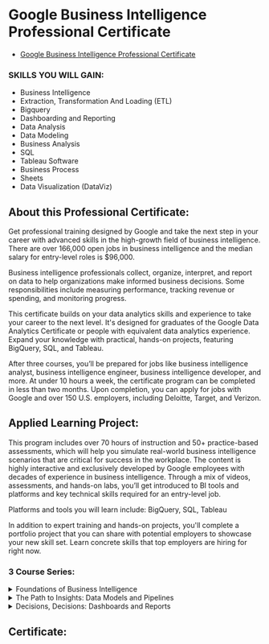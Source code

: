 # Google Business Intelligence Professional Certificate

- [Google Business Intelligence Professional Certificate](https://www.coursera.org/professional-certificates/google-business-intelligence)


### SKILLS YOU WILL GAIN:
- Business Intelligence
- Extraction, Transformation And Loading (ETL)
- Bigquery
- Dashboarding and Reporting
- Data Analysis
- Data Modeling
- Business Analysis
- SQL
- Tableau Software
- Business Process
- Sheets
- Data Visualization (DataViz)



## About this Professional Certificate:
Get professional training designed by Google and take the next step in your career with advanced skills in the high-growth field of business intelligence. There are over 166,000 open jobs in business intelligence and the median salary for entry-level roles is $96,000.

Business intelligence professionals collect, organize, interpret, and report on data to help organizations make informed business decisions. Some responsibilities include measuring performance, tracking revenue or spending, and monitoring progress.

This certificate builds on your data analytics skills and experience to take your career to the next level. It's designed for graduates of the 
Google Data Analytics Certificate
 or people with equivalent data analytics experience. Expand your knowledge with practical, hands-on projects, featuring BigQuery, SQL, and Tableau.

After three courses, you’ll be prepared for jobs like business intelligence analyst, business intelligence engineer, business intelligence developer, and more. At under 10 hours a week, the certificate program can be completed in less than two months. Upon completion, you can apply for jobs with Google and over 150 U.S. employers, including Deloitte, Target, and Verizon.

## Applied Learning Project:
This program includes over 70 hours of instruction and 50+ practice-based assessments, which will help you simulate real-world business intelligence scenarios that are critical for success in the workplace. The content is highly interactive and exclusively developed by Google employees with decades of experience in business intelligence. Through a mix of videos, assessments, and hands-on labs, you’ll get introduced to BI tools and platforms and key technical skills required for an entry-level job.

Platforms and tools you will learn include: BigQuery, SQL, Tableau

In addition to expert training and hands-on projects, you'll complete a portfolio project that you can share with potential employers to showcase your new skill set. Learn concrete skills that top employers are hiring for right now.

### 3 Course Series:
<details>
  <summary>Foundations of Business Intelligence</summary>

  <h6 align="left">
This is the first of three courses in the Google Business Intelligence Certificate, which will help develop the skills needed to apply for entry-level roles as a business intelligence (BI) professional. People who work in BI help organizations access the right data, use data to help businesses grow and improve, and put insights into action. In this course, you’ll discover the role of BI professionals within an organization and explore BI tools you can use on the job. 

Google employees who currently work in BI will guide you through this course by providing hands-on activities that simulate job tasks, sharing examples from their day-to-day work, and helping you build business intelligence skills to prepare for a career in the field. 

Learners who complete the three courses in this certificate program will have the skills needed to apply for business intelligence jobs. This certificate program assumes prior knowledge of foundational analytical principles, skills, and tools covered in the Google Data Analytics Certificate.  

By the end of this course, you will:
-Make key distinctions between business intelligence (BI) and data analysis
-Explore how data is used in business processes and decision-making 
-Describe ways that BI professionals impact their organizations
-Identify the uses and benefits of BI tools, including data models, pipelines, data visualizations, and dashboards
-Acquire, manipulate, and integrate data using key BI concepts
-Select and define metrics that are relevant to project goals and stakeholder questions
-Develop and execute a BI project by working with stakeholders to determine project requirements, execute tasks, and deliver insights that guide decision-making

</h6>

</details>

<details>
  <summary>The Path to Insights: Data Models and Pipelines</summary>

<h6 align="left">
This is the second of three courses in the Google Business Intelligence Certificate. In this course, you'll explore data modeling and how databases are designed. Then you’ll learn about extract, transform, load (ETL) processes that extract data from source systems, transform it into formats that enable analysis, and drive business processes and goals.

Google employees who currently work in BI will guide you through this course by providing hands-on activities that simulate job tasks, sharing examples from their day-to-day work, and helping you build business intelligence skills to prepare for a career in the field. 

Learners who complete the three courses in this certificate program will have the skills needed to apply for business intelligence jobs. This certificate program assumes prior knowledge of foundational analytical principles, skills, and tools covered in the Google Data Analytics Certificate.   

By the end of this course, you will:
-Determine which data models are appropriate for different business requirements
-Describe the difference between creating and interacting with a data model
-Create data models to address different types of questions 
-Explain the parts of the extract, transform, load (ETL) process and tools used in ETL
-Understand extraction processes and tools for different data storage systems
-Design an ETL process that meets organizational and stakeholder needs 
-Design data pipelines to automate BI processes
</h6>

</details>

<details>
  <summary>Decisions, Decisions: Dashboards and Reports</summary>

<h6 align="left">
You’re almost there! This is the third and final course in the Google Business Intelligence Certificate. In this course, you’ll apply your understanding of stakeholder needs, plan and create BI visuals, and design reporting tools, including dashboards. You’ll also explore how to answer business questions with flexible and interactive dashboards that can monitor data over long periods of time.

Google employees who currently work in BI will guide you through this course by providing hands-on activities that simulate job tasks, sharing examples from their day-to-day work, and helping you build business intelligence skills to prepare for a career in the field. 

Learners who complete the three courses in this certificate program will have the skills needed to apply for business intelligence jobs. This certificate program assumes prior knowledge of foundational analytical principles, skills, and tools covered in the Google Data Analytics Certificate.  

By the end of this course, you will:
-Explain how BI visualizations answer business questions
-Identify complications that may arise during the creation of BI visualizations
-Produce charts that represent BI data monitored over time
-Use dashboard and reporting tools
-Build dashboards using best practices to meet stakeholder needs
-Iterate on a dashboard to meet changing project requirements
-Design BI presentations to share insights with stakeholders
-Create or update a resume and prepare for BI interviews
</h6>
</details>


## Certificate:
